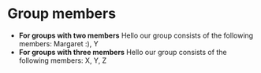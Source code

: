 # Group members

* **For groups with two members** Hello our group consists of the following members: Margaret :), Y
* **For groups with three members** Hello our group consists of the following members: X, Y, Z
